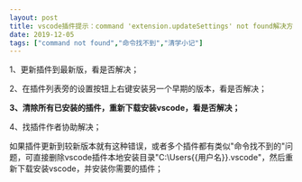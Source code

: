 ```yaml
---
layout: post
title: vscode插件提示：command 'extension.updateSettings' not found解决方法
date: 2019-12-05
tags: ["command not found","命令找不到","清学小记"]
---
```


<!-- wp:paragraph -->

1、更新插件到最新版，看是否解决；

<!-- /wp:paragraph -->

<!-- wp:paragraph -->

2、在插件列表旁的设置按钮上右键安装另一个早期的版本，看是否解决；

<!-- /wp:paragraph -->

<!-- wp:paragraph -->

**3、清除所有已安装的插件，重新下载安装vscode，看是否解决；**

<!-- /wp:paragraph -->

<!-- wp:paragraph -->

4、找插件作者协助解决；

<!-- /wp:paragraph -->

<!-- wp:paragraph -->

如果插件更新到较新版本就有这种错误，或者多个插件都有类似"命令找不到的"问题，可直接删除vscode插件本地安装目录"C:\Users\{{用户名}}\.vscode\"，然后重新下载安装vscode，并安装你需要的插件；

<!-- /wp:paragraph -->